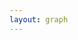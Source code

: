 ```yaml
---
layout: graph
---
```

<!-- Create a div where the graph will take place -->
<div id="my_dataviz"></div>

<script>

chart();


function chart() {
 extra_right = 100
  var margin = {top: 60, right: 100+extra_right, bottom: 50, left: 100},
    width = document.body.clientWidth - margin.left - margin.right,
    height = 400 - margin.top - margin.bottom;

// append the svg object to the body of the page
var svg = d3.select("#my_dataviz")
  .append("svg")
    .attr("width", width + margin.left + margin.right)
    .attr("height", height + margin.top + margin.bottom)
  .append("g")
    .attr("transform",
          "translate(" + margin.left + "," + margin.top + ")");

parseDate = d3.time.format("%Y-%m").parse

d3.json("https://spreadsheets.google.com/feeds/list/1Yp7CPoeeuPLLBhxKRa4SIzQBT_PXXti8uOfKhQfmndY/3/public/values?alt=json", function(meta_result) {
  var income_data = [];
  console.log(meta_result)
  for (var i = 0; i < meta_result.feed.entry.length; i += 1) {
      income_data.push({
          "month": meta_result.feed.entry[i].gsx$month.$t,
          "income": meta_result.feed.entry[i].gsx$willincome.$t,
          "expenses": meta_result.feed.entry[i].gsx$willexpenses.$t,
      })
  }

  income_data.forEach(function(d) {
      d.month = parseDate(d.month);
      d.income = +d.income;
      d.expenses = +d.expenses;
  });
  var max_income = d3.max(income_data, function(d) { return +d.income;} );
  console.log('income_data')
    //////////
    // AXIS //
    //////////

    // Add X axis
    var x = d3.time.scale()
      .domain(d3.extent(income_data, function(d) { return d.month; }))
      .range([ 0, width ]);
    var xAxis = svg.append("g")
      .attr("class","axis")
      .attr("transform", "translate(0," + height + ")")
      .call(d3.axisBottom(x).ticks(5))

    // Add X axis label:
    svg.append("text")
        .attr("class","axis")
        .attr("text-anchor", "end")
        .attr("x", width/2)
        .attr("y", height+40 )
        .text("Time");

    // Add Y axis label:
    svg.append("text")
      .attr("class","axis")
      .attr("transform", "rotate(-90)")
      .attr("y", 0 - margin.left*0.75)
      .attr("x",0 - (height / 2))
      .attr("dy", "1em")
      .style("text-anchor", "middle")
      .text("Share of Cumulative Income/Expenses");

    // Add Y axis
    var y = d3.scaleLinear()
      .domain([0, 1])
      .range([ height, 0 ]);
    svg.append("g")
      .attr("class","axis")
      .call(d3.axisLeft(y).ticks(5).tickFormat(d3.format(".0%")))

    var size = 20

    svg.append("text")
        .attr("x", width + extra_right/3)
        .attr("y", 10 + 1*(size+5) + (size/2)) // 100 is where the
        .style("fill", "steelblue")
        .text("Will's Income Share")
        .attr("text-anchor", "left")
        .style("alignment-baseline", "middle")

    svg.append("text")
        .attr("x", width + extra_right/3)
        .attr("y", 10 + 2*(size+5) + (size/2)) // 100 is where the
        .style("fill", "tomato")
        .text("Will's Expenses Share")
        .attr("text-anchor", "left")
        .style("alignment-baseline", "middle")

    //////////
    // BRUSHING AND CHART //
    //////////

    // Add a clipPath: everything out of this area won't be drawn.
    var clip = svg.append("defs").append("svg:clipPath")
        .attr("id", "clip")
        .append("svg:rect")
        .attr("width", width )
        .attr("height", height )
        .attr("x", 0)
        .attr("y", 0);

    // Add brushing
    var brush = d3.brushX()                 // Add the brush feature using the d3.brush function
        .extent( [ [0,0], [width,height] ] ) // initialise the brush area: start at 0,0 and finishes at width,height: it means I select the whole graph area
        .on("end", updateChart) // Each time the brush selection changes, trigger the 'updateChart' function

  var incomeline_data = d3.line()
      .x(function(d) { return x(d.month); })
      .y(function(d) { return y(d.income); });

  var incomeline = svg.append('g')
      .attr("clip-path", "url(#clip)")

  incomeline.append("path")
    .data([income_data])
    .attr("class", "income")
    .attr("d", incomeline_data);

  var expenseline_line = d3.line()
      .x(function(d) { return x(d.month); })
      .y(function(d) { return y(d.expenses); });

  var expenseline = svg.append('g')
      .attr("clip-path", "url(#clip)")

  expenseline.append("path")
    .data([income_data])
    .attr("class", "expense")
    .attr("d", expenseline_line);


    var idleTimeout
    function idled() { idleTimeout = null; }

    // A function that update the chart for given boundaries
    function updateChart() {

      extent = d3.event.selection

      // If no selection, back to initial coordinate. Otherwise, update X axis domain
      if(!extent){
        if (!idleTimeout) return idleTimeout = setTimeout(idled, 350); // This allows to wait a little bit
        x.domain(d3.extent(data, function(d) { return d.month; }))
      }else{
        x.domain([ x.invert(extent[0]), x.invert(extent[1]) ])
      }

      // Update axis and area position
      xAxis.transition().duration(1000).call(d3.axisBottom(x).ticks(5))
      incomeline
        .selectAll("path")
        .transition().duration(1000)
        .attr("d", incomeline_data);


      incomeline
        .selectAll("path")
        .transition().duration(1000)
        .attr("d", incomeline_data);
      }
  })
}
</script>
